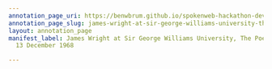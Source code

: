 ```yaml
---
annotation_page_uri: https://benwbrum.github.io/spokenweb-hackathon-development-noterms/annotations/james-wright-at-sir-george-williams-university-the-poetry-series-13-december-1968-canvas-1-james-wright.json
annotation_page_slug: james-wright-at-sir-george-williams-university-the-poetry-series-13-december-1968-canvas-1-james-wright
layout: annotation_page
manifest_label: James Wright at Sir George Williams University, The Poetry Series,
  13 December 1968

---
```

